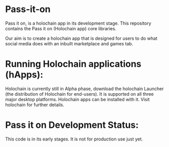 # Pass-it-on


Pass it on, is a holochain app in its development stage.
This repository contains the Pass it on (Holochain app) core libraries.

Our aim is to create a holochain app that is designed for users to do what social media does with an inbuilt marketplace and games tab. 

# Running Holochain applications (hApps):
Holochain is currently still in Alpha phase, download the holochain Launcher (the distribution of Holochain for end-users). It is supported on all three major desktop platforms. Holochain apps can be installed with it. Visit holochain for further details.

# Pass it on Development Status:
This code is in its early stages. It is not for production use just yet.

